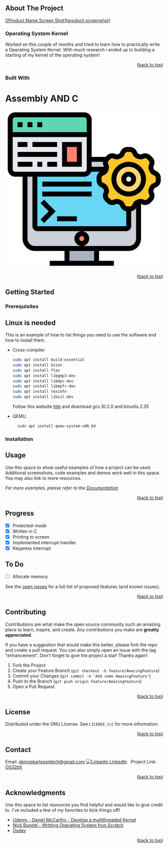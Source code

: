 ## About The Project

[![Product Name Screen Shot][product-screenshot]](https://example.com)

### Operating System Kernel

Worked on this couple of months and tried to learn how to practically write a Operating System Kernel. With much research i ended up to building a starting of my kernel of the operating system!

<p align="right">(<a href="#readme-top">back to top</a>)</p>

### Built With

# Assembly AND C

![alt text](image-1.png)

<p align="right">(<a href="#readme-top">back to top</a>)</p>

<!-- GETTING STARTED -->

## Getting Started

### Prerequisites

## Linux is needed

This is an example of how to list things you need to use the software and how to install them.

-   Cross-compiler

    ```sh
    sudo apt install build-essential
    sudo apt install bison
    sudo apt install flex
    sudo apt install libgmp3-dev
    sudo apt install libmpc-dev
    sudo apt install libmpfr-dev
    sudo apt install texinfo
    sudo apt install libisl-dev

    ```

    Follow this website [title](https://wiki.osdev.org/GCC_Cross-Compiler) and download gcc.10.2.0 and binutils.2.35

-   QEMU
    ```sh
      sudo apt install qemu-system-x86_64
    ```

### Installation

## Usage

Use this space to show useful examples of how a project can be used. Additional screenshots, code examples and demos work well in this space. You may also link to more resources.

_For more examples, please refer to the [Documentation](https://example.com)_

<p align="right">(<a href="#readme-top">back to top</a>)</p>

<!-- ROADMAP -->

## Progress

-   [x] Protected-mode
-   [x] Written in C
-   [x] Printing to screen
-   [x] Implemented interrupt-handler
-   [x] Keypress interrupt

## To Do

-   [ ] Allocate memory

See the [open issues](https://github.com/othneildrew/Best-README-Template/issues) for a full list of proposed features (and known issues).

<p align="right">(<a href="#readme-top">back to top</a>)</p>

<!-- CONTRIBUTING -->

## Contributing

Contributions are what make the open source community such an amazing place to learn, inspire, and create. Any contributions you make are **greatly appreciated**.

If you have a suggestion that would make this better, please fork the repo and create a pull request. You can also simply open an issue with the tag "enhancement".
Don't forget to give the project a star! Thanks again!

1. Fork the Project
2. Create your Feature Branch (`git checkout -b feature/AmazingFeature`)
3. Commit your Changes (`git commit -m 'Add some AmazingFeature'`)
4. Push to the Branch (`git push origin feature/AmazingFeature`)
5. Open a Pull Request

<p align="right">(<a href="#readme-top">back to top</a>)</p>

<!-- LICENSE -->

## License

Distributed under the GNU License. See `LICENSE.txt` for more information.

<p align="right">(<a href="#readme-top">back to top</a>)</p>

<!-- CONTACT -->

## Contact

Email: denniskarlssontech@gmail.com
[![Linkedin](https://i.sstatic.net/gVE0j.png) LinkedIn](https://www.linkedin.com/)
&nbsp;
Project Link: [OS32bit](https://github.com/TheProgrammer1000/os32-in-c/tree/main)

<p align="right">(<a href="#readme-top">back to top</a>)</p>

<!-- ACKNOWLEDGMENTS -->

## Acknowledgments

Use this space to list resources you find helpful and would like to give credit to. I've included a few of my favorites to kick things off!

-   [Udemy - Daniel McCarthy - Develop a multithreaded Kernel](https://www.udemy.com/course/developing-a-multithreaded-kernel-from-scratch/)
-   [Nick Bundel - Writting Operating System fron Scratch](https://www.cs.bham.ac.uk/~exr/lectures/opsys/10_11/lectures/os-dev.pdf)
-   [Osdev](https://wiki.osdev.org)
<p align="right">(<a href="#readme-top">back to top</a>)</p>

<!-- MARKDOWN LINKS & IMAGES -->
<!-- https://www.markdownguide.org/basic-syntax/#reference-style-links -->

[linkedin-url]: https://linkedin.com/in/othneildrew
